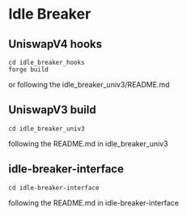 # Idle Breaker

## UniswapV4 hooks

```
cd idle_breaker_hooks
forge build
```

or following the idle_breaker_univ3/README.md

## UniswapV3 build

```
cd idle_breaker_univ3
```

following the README.md in idle_breaker_univ3

## idle-breaker-interface

```
cd idle-breaker-interface
```

following the README.md in idle-breaker-interface
